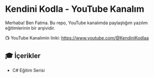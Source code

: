 # Kendini Kodla - YouTube Kanalım

Merhaba! Ben Fatma. Bu repo, YouTube kanalımda paylaştığım yazılım eğitimlerinin bir arşividir.

📺 YouTube Kanalımin linki: https://www.youtube.com/@KendiniKodlaa

## 🎓 İçerikler
- C# Eğitim Serisi


